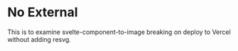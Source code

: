 # No External

This is to examine svelte-component-to-image breaking on deploy to Vercel without adding resvg.
